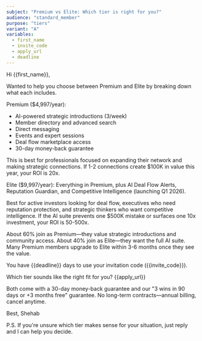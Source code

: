```yaml
---
subject: "Premium vs Elite: Which tier is right for you?"
audience: "standard_member"
purpose: "tiers"
variant: "A"
variables:
  - first_name
  - invite_code
  - apply_url
  - deadline
---
```


Hi {{first_name}},

Wanted to help you choose between Premium and Elite by breaking down what each includes.

Premium ($4,997/year):
- AI-powered strategic introductions (3/week)
- Member directory and advanced search
- Direct messaging
- Events and expert sessions
- Deal flow marketplace access
- 30-day money-back guarantee

This is best for professionals focused on expanding their network and making strategic connections. If 1-2 connections create $100K in value this year, your ROI is 20x.

Elite ($9,997/year):
Everything in Premium, plus AI Deal Flow Alerts, Reputation Guardian, and Competitive Intelligence (launching Q1 2026).

Best for active investors looking for deal flow, executives who need reputation protection, and strategic thinkers who want competitive intelligence. If the AI suite prevents one $500K mistake or surfaces one 10x investment, your ROI is 50-500x.

About 60% join as Premium—they value strategic introductions and community access. About 40% join as Elite—they want the full AI suite. Many Premium members upgrade to Elite within 3-6 months once they see the value.

You have {{deadline}} days to use your invitation code ({{invite_code}}).

Which tier sounds like the right fit for you? {{apply_url}}

Both come with a 30-day money-back guarantee and our "3 wins in 90 days or +3 months free" guarantee. No long-term contracts—annual billing, cancel anytime.

Best,
Shehab

P.S. If you're unsure which tier makes sense for your situation, just reply and I can help you decide.
